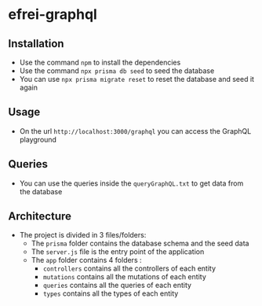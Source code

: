 # efrei-graphql

## Installation
- Use the command `npm` to install the dependencies
- Use the command `npx prisma db seed` to seed the database
- You can use `npx prisma migrate reset` to reset the database and seed it again

## Usage
- On the url `http://localhost:3000/graphql` you can access the GraphQL playground

## Queries
- You can use the queries inside the `queryGraphQL.txt` to get data from the database

## Architecture
- The project is divided in 3 files/folders:
    - The `prisma` folder contains the database schema and the seed data
    - The `server.js` file is the entry point of the application
    - The `app` folder contains 4 folders : 
        - `controllers` contains all the controllers of each entity
        - `mutations` contains all the mutations of each entity
        - `queries` contains all the queries of each entity
        - `types` contains all the types of each entity